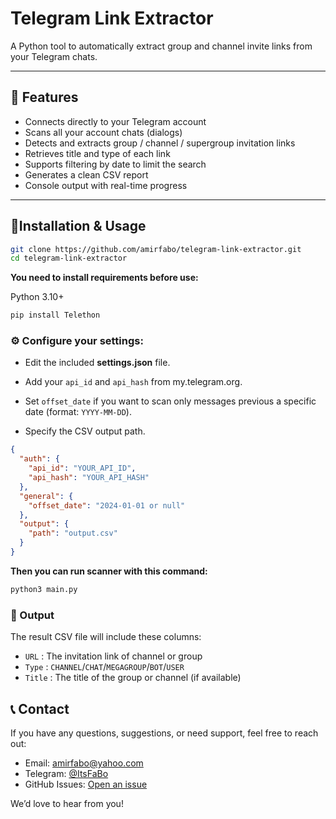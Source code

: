 # Telegram Link Extractor

A Python tool to automatically extract group and channel invite links from your Telegram chats.  

---

## 🚀 Features

- Connects directly to your Telegram account
- Scans all your account chats (dialogs)
- Detects and extracts group / channel / supergroup invitation links
- Retrieves title and type of each link
- Supports filtering by date to limit the search
- Generates a clean CSV report
- Console output with real-time progress

---

## 📍Installation & Usage


```bash
git clone https://github.com/amirfabo/telegram-link-extractor.git
cd telegram-link-extractor
```

**You need to install requirements before use:**

Python 3.10+

```bash
pip install Telethon
```

### ⚙️ Configure your settings:

- Edit the included **settings.json** file.

- Add your `api_id` and `api_hash` from my.telegram.org.

- Set `offset_date` if you want to scan only messages previous a specific date (format: ```YYYY-MM-DD```).

- Specify the CSV output path.

```json
{
  "auth": {
    "api_id": "YOUR_API_ID",
    "api_hash": "YOUR_API_HASH"
  },
  "general": {
    "offset_date": "2024-01-01 or null"
  },
  "output": {
    "path": "output.csv"
  }
}
```

**Then you can run scanner with this command:**

```bash
python3 main.py
```

### 📄 Output

The result CSV file will include these columns:

- `URL` : The invitation link of channel or group 
- `Type` : `CHANNEL`/`CHAT`/`MEGAGROUP`/`BOT`/`USER`
- `Title` : The title of the group or channel (if available)

## 📞 Contact

If you have any questions, suggestions, or need support, feel free to reach out:

- Email: [amirfabo@yahoo.com](mailto:amirfabo@yahoo.com)
- Telegram: [@ItsFaBo](https://t.me/ItsFaBo)
- GitHub Issues: [Open an issue](https://github.com/YourUsername/telegram-link-extractor/issues)

We’d love to hear from you!